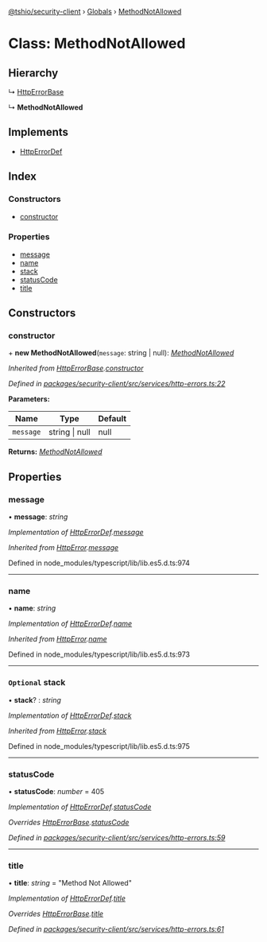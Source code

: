 [@tshio/security-client](../README.md) › [Globals](../globals.md) › [MethodNotAllowed](methodnotallowed.md)

# Class: MethodNotAllowed

## Hierarchy

  ↳ [HttpErrorBase](httperrorbase.md)

  ↳ **MethodNotAllowed**

## Implements

* [HttpErrorDef](../interfaces/httperrordef.md)

## Index

### Constructors

* [constructor](methodnotallowed.md#markdown-header-constructor)

### Properties

* [message](methodnotallowed.md#markdown-header-message)
* [name](methodnotallowed.md#markdown-header-name)
* [stack](methodnotallowed.md#markdown-header-optional-stack)
* [statusCode](methodnotallowed.md#markdown-header-statuscode)
* [title](methodnotallowed.md#markdown-header-title)

## Constructors

###  constructor

\+ **new MethodNotAllowed**(`message`: string | null): *[MethodNotAllowed](methodnotallowed.md)*

*Inherited from [HttpErrorBase](httperrorbase.md).[constructor](httperrorbase.md#markdown-header-constructor)*

*Defined in [packages/security-client/src/services/http-errors.ts:22](https://github.com/TheSoftwareHouse/rad-modules-tools/blob/afe5496/packages/security-client/src/services/http-errors.ts#L22)*

**Parameters:**

Name | Type | Default |
------ | ------ | ------ |
`message` | string &#124; null | null |

**Returns:** *[MethodNotAllowed](methodnotallowed.md)*

## Properties

###  message

• **message**: *string*

*Implementation of [HttpErrorDef](../interfaces/httperrordef.md).[message](../interfaces/httperrordef.md#markdown-header-message)*

*Inherited from [HttpError](../interfaces/httperror.md).[message](../interfaces/httperror.md#markdown-header-message)*

Defined in node_modules/typescript/lib/lib.es5.d.ts:974

___

###  name

• **name**: *string*

*Implementation of [HttpErrorDef](../interfaces/httperrordef.md).[name](../interfaces/httperrordef.md#markdown-header-name)*

*Inherited from [HttpError](../interfaces/httperror.md).[name](../interfaces/httperror.md#markdown-header-name)*

Defined in node_modules/typescript/lib/lib.es5.d.ts:973

___

### `Optional` stack

• **stack**? : *string*

*Implementation of [HttpErrorDef](../interfaces/httperrordef.md).[stack](../interfaces/httperrordef.md#markdown-header-optional-stack)*

*Inherited from [HttpError](../interfaces/httperror.md).[stack](../interfaces/httperror.md#markdown-header-optional-stack)*

Defined in node_modules/typescript/lib/lib.es5.d.ts:975

___

###  statusCode

• **statusCode**: *number* = 405

*Implementation of [HttpErrorDef](../interfaces/httperrordef.md).[statusCode](../interfaces/httperrordef.md#markdown-header-statuscode)*

*Overrides [HttpErrorBase](httperrorbase.md).[statusCode](httperrorbase.md#markdown-header-statuscode)*

*Defined in [packages/security-client/src/services/http-errors.ts:59](https://github.com/TheSoftwareHouse/rad-modules-tools/blob/afe5496/packages/security-client/src/services/http-errors.ts#L59)*

___

###  title

• **title**: *string* = "Method Not Allowed"

*Implementation of [HttpErrorDef](../interfaces/httperrordef.md).[title](../interfaces/httperrordef.md#markdown-header-title)*

*Overrides [HttpErrorBase](httperrorbase.md).[title](httperrorbase.md#markdown-header-title)*

*Defined in [packages/security-client/src/services/http-errors.ts:61](https://github.com/TheSoftwareHouse/rad-modules-tools/blob/afe5496/packages/security-client/src/services/http-errors.ts#L61)*
